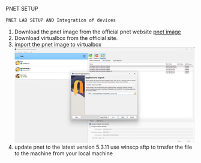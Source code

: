 PNET SETUP
```html
PNET LAB SETUP AND Integration of devices
```

1. Download the pnet image from the official pnet website [pnet image](https://pnetlab.com/pages/download)
2. Download virtualbox from the official site.
3. import the pnet image to virtualbox
![Alt text](image.png)
5. update pnet to the latest version 5.3.11 use winscp sftp to trnsfer the file to the machine from your local machine